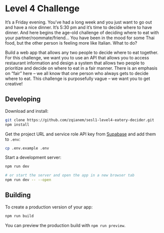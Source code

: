 # Level 4 Challenge

It’s a Friday evening. You’ve had a long week and you just want to go out and have a nice dinner. It’s 5:30 pm and it’s time to decide where to have dinner. And here begins the age-old challenge of deciding where to eat with your partner/roommate/friend… You have been in the mood for some Thai food, but the other person is feeling more like Italian. What to do?

Build a web app that allows any two people to decide where to eat together. For this challenge, we want you to use an API that allows you to access restaurant information and design a system that allows two people to prioritize and decide on where to eat in a fair manner. There is an emphasis on “fair” here – we all know that one person who always gets to decide where to eat. This challenge is purposefully vague – we want you to get creative!

## Developing

Download and install:

```bash
git clone https://github.com/zqianem/sesl1-level4-eatery-decider.git
npm install
```

Get the project URL and service role API key from [Supabase](https://app.supabase.com/project/ejyhdjdsexqnttkydvve/settings/api) and add them to `.env`:

```bash
cp .env.example .env
```

Start a development server:

```bash
npm run dev

# or start the server and open the app in a new browser tab
npm run dev -- --open
```

## Building

To create a production version of your app:

```bash
npm run build
```

You can preview the production build with `npm run preview`.
